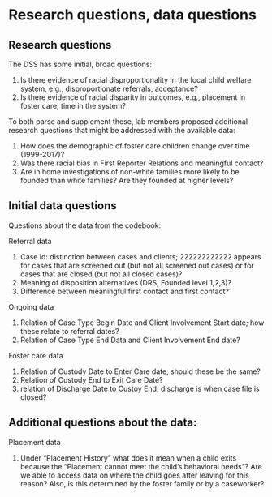 # Research questions, data questions

## Research questions
The DSS has some initial, broad questions:

1. Is there evidence of racial disproportionality in the local child welfare system, e.g., disproportionate referrals, acceptance?
2. Is there evidence of racial disparity in outcomes, e.g., placement in foster care, time in the system?

To both parse and supplement these, lab members proposed additional research questions that might be addressed with the available data:

1. How does the demographic of foster care children change over time (1999-2017)?
2. Was there racial bias in First Reporter Relations and meaningful contact?
3. Are in home investigations of non-white families more likely to be founded than white families? Are they founded at higher levels?

## Initial data questions
Questions about the data from the codebook:

Referral data
1. Case id: distinction between cases and clients; 222222222222 appears for cases that are screened out (but not all screened out cases) or for cases that are closed (but not all closed cases)?
2. Meaning of disposition alternatives (DRS, Founded level 1,2,3)?
3. Difference between meaningful first contact and first contact?

Ongoing data
1. Relation of Case Type Begin Date and Client Involvement Start date; how these relate to referral dates?
2. Relation of Case Type End Data and Client Involvement End date?

Foster care data
1. Relation of Custody Date to Enter Care date, should these be the same?
2. Relation of Custody End to Exit Care Date?
3. relation of Discharge Date to Custoy End; discharge is when case file is closed?

## Additional questions about the data:

Placement data
1. Under “Placement History” what does it mean when a child exits because the “Placement cannot meet the child’s behavioral needs”? Are we able to access data on where the child goes after leaving for this reason? Also, is this determined by the foster family or by a caseworker?
